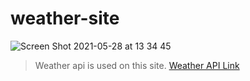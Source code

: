 # weather-site
![Screen Shot 2021-05-28 at 13 34 45](https://user-images.githubusercontent.com/60268874/119971398-95528400-bfb9-11eb-94d7-810c9e0acf73.jpeg)

> Weather api is used on this site.
> [Weather API Link](https://openweathermap.org/api)
